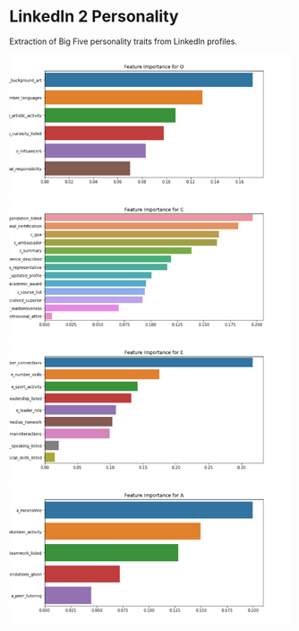 # LinkedIn 2 Personality

Extraction of Big Five personality traits from LinkedIn profiles.

<img src="img/feature_importance_o.png">

<img src="img/feature_importance_c.png">

<img src="img/feature_importance_e.png">

<img src="img/feature_importance_a.png">